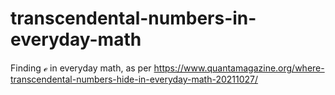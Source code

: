 # transcendental-numbers-in-everyday-math

Finding ℯ in everyday math, as per https://www.quantamagazine.org/where-transcendental-numbers-hide-in-everyday-math-20211027/
